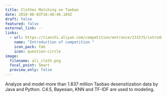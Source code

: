 ```yaml
---
title: Clothes Matching on Taobao
date: 2018-06-03T16:40:46.169Z
draft: false
featured: false
external_link: --
links:
  - url: https://tianchi.aliyun.com/competition/entrance/231575/introduction
    name: "Introduction of competition "
    icon_pack: fab
    icon: question-circle
image:
  filename: ali_cloth.png
  focal_point: Smart
  preview_only: false
---
```

Analyze and model more than 1.837 million Taobao desensitization data by Java and Python. C4.5, Bayesian, KNN and TF-IDF are used to modeling.